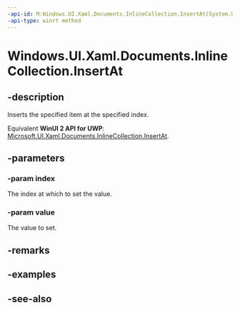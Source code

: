 ```yaml
---
-api-id: M:Windows.UI.Xaml.Documents.InlineCollection.InsertAt(System.UInt32,Windows.UI.Xaml.Documents.Inline)
-api-type: winrt method
---
```


<!-- Method syntax
public void InsertAt(System.UInt32 index, Windows.UI.Xaml.Documents.Inline value)
-->

# Windows.UI.Xaml.Documents.InlineCollection.InsertAt

## -description
Inserts the specified item at the specified index.

Equivalent **WinUI 2 API for UWP**: [Microsoft.UI.Xaml.Documents.InlineCollection.InsertAt](/windows/winui/api/microsoft.ui.xaml.documents.inlinecollection.insertat).

## -parameters
### -param index
The index at which to set the value.

### -param value
The value to set.

## -remarks

## -examples

## -see-also
